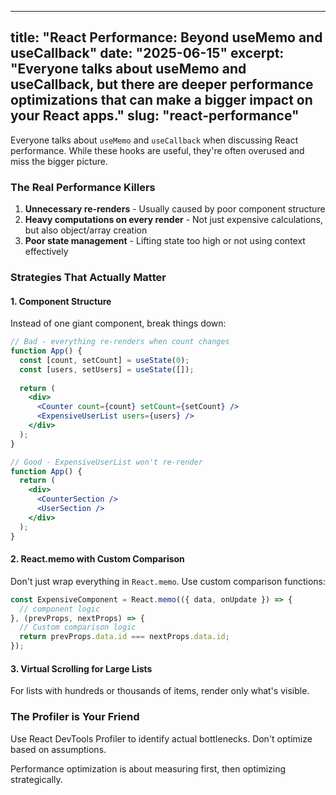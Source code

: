 
---
title: "React Performance: Beyond useMemo and useCallback"
date: "2025-06-15"
excerpt: "Everyone talks about useMemo and useCallback, but there are deeper performance optimizations that can make a bigger impact on your React apps."
slug: "react-performance"
---

Everyone talks about `useMemo` and `useCallback` when discussing React performance. While these hooks are useful, they're often overused and miss the bigger picture.

### The Real Performance Killers

1. **Unnecessary re-renders** - Usually caused by poor component structure
2. **Heavy computations on every render** - Not just expensive calculations, but also object/array creation
3. **Poor state management** - Lifting state too high or not using context effectively

### Strategies That Actually Matter

#### 1. Component Structure
Instead of one giant component, break things down:

```jsx
// Bad - everything re-renders when count changes
function App() {
  const [count, setCount] = useState(0);
  const [users, setUsers] = useState([]);
  
  return (
    <div>
      <Counter count={count} setCount={setCount} />
      <ExpensiveUserList users={users} />
    </div>
  );
}

// Good - ExpensiveUserList won't re-render
function App() {
  return (
    <div>
      <CounterSection />
      <UserSection />
    </div>
  );
}
```

#### 2. React.memo with Custom Comparison
Don't just wrap everything in `React.memo`. Use custom comparison functions:

```jsx
const ExpensiveComponent = React.memo(({ data, onUpdate }) => {
  // component logic
}, (prevProps, nextProps) => {
  // Custom comparison logic
  return prevProps.data.id === nextProps.data.id;
});
```

#### 3. Virtual Scrolling for Large Lists
For lists with hundreds or thousands of items, render only what's visible.

### The Profiler is Your Friend

Use React DevTools Profiler to identify actual bottlenecks. Don't optimize based on assumptions.

Performance optimization is about measuring first, then optimizing strategically.
